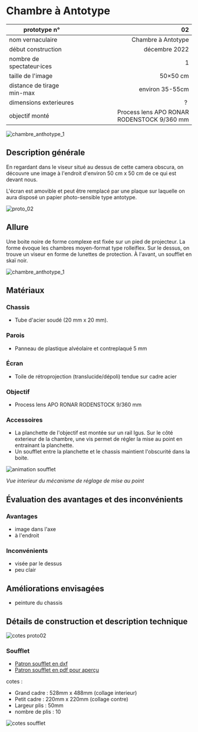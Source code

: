 #  Chambre à Antotype

| prototype n°                |                   02 |
|-----------------------------|---------------------:|
| nom vernaculaire            |   Chambre à Antotype |
| début construction          |        décembre 2022 |
| nombre de spectateur·ices   |                    1 |
| taille de l'image           |             50×50 cm |
| distance de tirage min-max  |      environ 35-55cm |
| dimensions exterieures      |                    ? |
| objectif monté              | Process lens APO RONAR RODENSTOCK 9/360 mm |


![chambre_anthotype_1](../photos/chambre_antotype_2.JPG)

## Description générale

En regardant dans le viseur situé au dessus de cette camera obscura, on découvre une image à l'endroit d'environ 50 cm x 50 cm de ce qui est devant nous.

L'écran est amovible et peut être remplacé par une plaque sur laquelle on aura disposé un papier photo-sensible type antotype.



![proto_02](../plans/proto_02.jpg)



## Allure

Une boite noire de forme complexe est fixée sur un pied de projecteur. La forme évoque les chambres moyen-format type rolleiflex. Sur le dessus, on trouve un viseur en forme de lunettes de protection. À l'avant, un soufflet en skaï noir.

![chambre_anthotype_1](../photos/chambre_antotype_1.jpg)

## Matériaux

### Chassis
- Tube d'acier soudé (20 mm x 20 mm).

### Parois
- Panneau de plastique alvéolaire et contreplaqué 5 mm

### Écran
- Toile de rétroprojection (translucide/dépoli) tendue sur cadre acier

### Objectif
- Process lens APO RONAR RODENSTOCK 9/360 mm

### Accessoires
- La planchette de l'objectif est montée sur un rail Igus. Sur le côté exterieur de la chambre, une vis permet de régler la mise au point en entrainant la planchette.
- Un soufflet entre la planchette et le chassis maintient l'obscurité dans la boite.

![animation soufflet](../img/cam02-soufflet-interieur.gif)

*Vue interieur du mécanisme de réglage de mise au point*


## Évaluation des avantages et des inconvénients

### Avantages
- image dans l'axe
- à l'endroit

### Inconvénients
- visée par le dessus
- peu clair

## Améliorations envisagées
- peinture du chassis

## Détails de construction et description technique

![cotes proto02](../plans/dim_chambre_antotype.jpg)

### Soufflet

- [Patron soufflet en dxf](/contenu/plans/soufflet-cam02.dxf)
- [Patron soufflet en pdf pour aperçu](/contenu/plans/soufflet-cam02.pdf)

cotes :

- Grand cadre : 528mm x 488mm (collage interieur)
- Petit cadre : 220mm x 220mm (collage contre)
- Largeur plis : 50mm
- nombre de plis : 10

![cotes soufflet](../plans/cotes-quart-soufflet-cam02.png)
